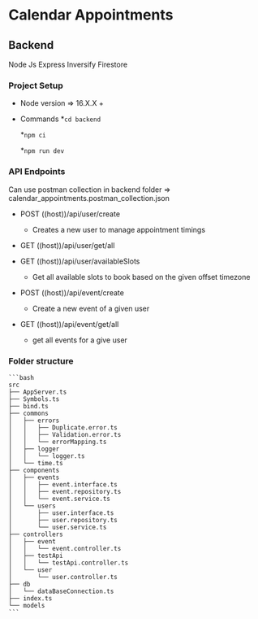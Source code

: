# Calendar Appointments


## Backend
Node Js
Express
Inversify
Firestore

### Project Setup

* Node version => 16.X.X +

* Commands
    *```cd backend```

    *```npm ci```

    *```npm run dev```

### API Endpoints

Can use postman collection in backend folder => calendar_appointments.postman_collection.json

* POST ((host))/api/user/create
    - Creates a new user to manage appointment timings

* GET ((host))/api/user/get/all

* GET ((host))/api/user/availableSlots
    - Get all available slots to book based on the given offset timezone

* POST ((host))/api/event/create
    - Create a new event of a given user

* GET ((host))/api/event/get/all
    - get all events for a give user


### Folder structure

    ```bash
    src
    ├── AppServer.ts
    ├── Symbols.ts
    ├── bind.ts
    ├── commons
    │   ├── errors
    │   │   ├── Duplicate.error.ts
    │   │   ├── Validation.error.ts
    │   │   └── errorMapping.ts
    │   ├── logger
    │   │   └── logger.ts
    │   └── time.ts
    ├── components
    │   ├── events
    │   │   ├── event.interface.ts
    │   │   ├── event.repository.ts
    │   │   └── event.service.ts
    │   └── users
    │       ├── user.interface.ts
    │       ├── user.repository.ts
    │       └── user.service.ts
    ├── controllers
    │   ├── event
    │   │   └── event.controller.ts
    │   ├── testApi
    │   │   └── testApi.controller.ts
    │   └── user
    │       └── user.controller.ts
    ├── db
    │   └── dataBaseConnection.ts
    ├── index.ts
    └── models
    ```

